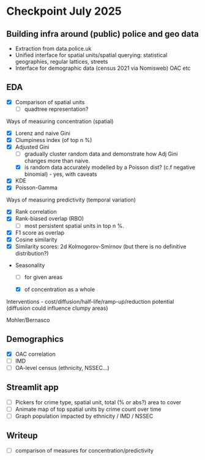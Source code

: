# Checkpoint July 2025

## Building infra around (public) police and geo data

- Extraction from data.police.uk
- Unified interface for spatial units/spatial querying: statistical geographies, regular lattices, streets
- Interface for demographic data (census 2021 via Nomisweb) OAC etc

## EDA

- [X] Comparison of spatial units
  - [ ] quadtree representation?

Ways of measuring concentration (spatial)

- [X] Lorenz and naive Gini
- [X] Clumpiness index (of top n %)
- [X] Adjusted Gini
  - [ ] gradually cluster random data and demonstrate how Adj Gini changes more than naive.
  - [X] is random data accurately modelled by a Poisson dist? (c.f negative binomial) - yes, with caveats
- [X] KDE
- [X] Poisson-Gamma

Ways of measuring predictivity (temporal variation)

- [X] Rank correlation
- [X] Rank-biased overlap (RBO)
  - [ ] most persistent spatial units in top n %.
- [X] F1 score as overlap
- [X] Cosine similarity
- [X] Similarity scores: 2d Kolmogorov-Smirnov (but there is no definitive distribution?)
- Seasonality
  - [ ] for given areas
  - [X] of concentration as a whole


Interventions - cost/diffusion/half-life/ramp-up/reduction potential (diffusion could influence clumpy areas)

Mohler/Bernasco


## Demographics

- [X] OAC correlation
- [ ] IMD
- [ ] OA-level census (ethnicity, NSSEC...)

## Streamlit app

- [ ] Pickers for crime type, spatial unit, total (% or abs?) area to cover
- [ ] Animate map of top spatial units by crime count over time
- [ ] Graph population impacted by ethnicity / IMD / NSSEC

## Writeup

- [ ] comparison of measures for concentration/predictivity